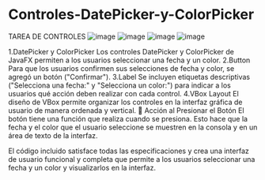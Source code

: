 # Controles-DatePicker-y-ColorPicker
TAREA DE CONTROLES
![image](https://github.com/ANA-ZAMBRANO/Controles-DatePicker-y-ColorPicker/assets/169195758/f3570898-4cd6-417f-93b1-ce08ea8d4513)
![image](https://github.com/ANA-ZAMBRANO/Controles-DatePicker-y-ColorPicker/assets/169195758/336c2a58-2435-43ca-9137-28664c991a87)
![image](https://github.com/ANA-ZAMBRANO/Controles-DatePicker-y-ColorPicker/assets/169195758/6075ca3b-e81b-4f9e-a8bd-8b2b05597670)
![image](https://github.com/ANA-ZAMBRANO/Controles-DatePicker-y-ColorPicker/assets/169195758/84711fe1-cf04-4936-934e-890db7d75d36)


1.DatePicker y ColorPicker
Los controles DatePicker y ColorPicker de JavaFX permiten a los usuarios seleccionar una fecha y un color.
2.Button
Para que los usuarios confirmen sus selecciones de fecha y color, se agregó un botón ("Confirmar").
3.Label
Se incluyen etiquetas descriptivas ("Selecciona una fecha:" y "Selecciona un color:") para indicar a los usuarios qué acción deben realizar con cada control.
4.VBox Layout
El diseño de VBox permite organizar los controles en la interfaz gráfica de usuario de manera ordenada y vertical.
	Acción al Presionar el Botón
El botón tiene una función que realiza cuando se presiona. Esto hace que la fecha y el color que el usuario seleccione se muestren en la consola y en un área de texto de la interfaz.

El código incluido satisface todas las especificaciones y crea una interfaz de usuario funcional y completa que permite a los usuarios seleccionar una fecha y un color y visualizarlos en la interfaz.
